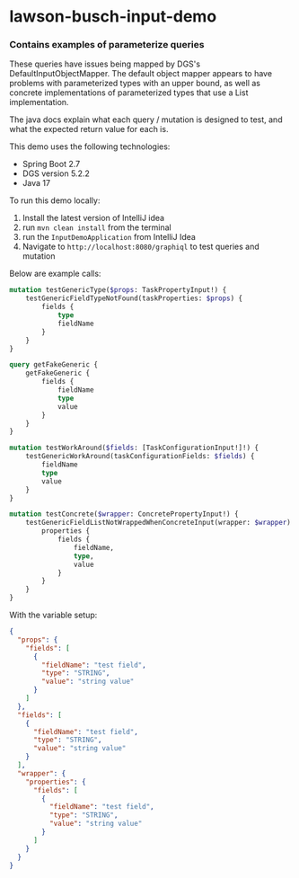 # lawson-busch-input-demo

### Contains examples of parameterize queries

These queries have issues being mapped by DGS's DefaultInputObjectMapper. The default object mapper
appears to have problems with parameterized types with an upper bound, as well as concrete
implementations of parameterized types that use a List implementation.

The java docs explain what each query / mutation is designed to test, and what the
expected return value for each is.

This demo uses the following technologies:

- Spring Boot 2.7
- DGS version 5.2.2
- Java 17

To run this demo locally:

1. Install the latest version of IntelliJ idea
2. run `mvn clean install` from the terminal
3. run the `InputDemoApplication` from IntelliJ Idea
4. Navigate to `http://localhost:8080/graphiql` to test queries and mutation

Below are example calls:

```graphql
mutation testGenericType($props: TaskPropertyInput!) {
    testGenericFieldTypeNotFound(taskProperties: $props) {
        fields {
            type
            fieldName
        }
    }
}

query getFakeGeneric {
    getFakeGeneric {
        fields {
            fieldName
            type
            value
        }
    }
}

mutation testWorkAround($fields: [TaskConfigurationInput!]!) {
    testGenericWorkAround(taskConfigurationFields: $fields) {
        fieldName
        type
        value
    }
}

mutation testConcrete($wrapper: ConcretePropertyInput!) {
    testGenericFieldListNotWrappedWhenConcreteInput(wrapper: $wrapper) {
        properties {
            fields {
                fieldName,
                type,
                value
            }
        }
    }
}
```

With the variable setup:

```json
{
  "props": {
    "fields": [
      {
        "fieldName": "test field",
        "type": "STRING",
        "value": "string value"
      }
    ]
  },
  "fields": [
    {
      "fieldName": "test field",
      "type": "STRING",
      "value": "string value"
    }
  ],
  "wrapper": {
    "properties": {
      "fields": [
        {
          "fieldName": "test field",
          "type": "STRING",
          "value": "string value"
        }
      ]
    }
  }
}
```